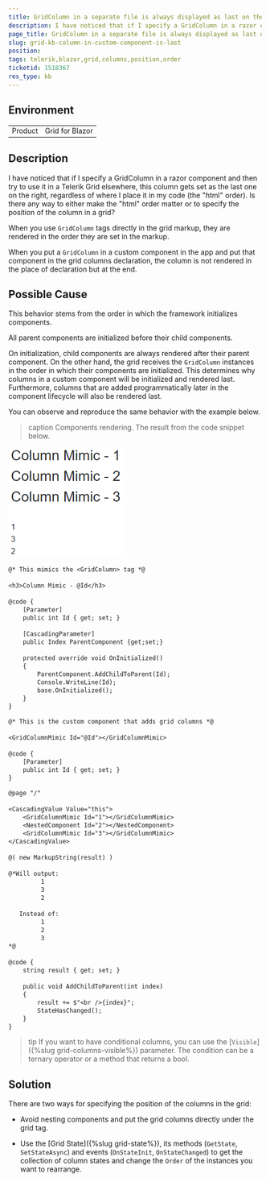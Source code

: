 ```yaml
---
title: GridColumn in a separate file is always displayed as last on the right
description: I have noticed that if I specify a GridColumn in a razor component and then try to use it in a Telerik Grid elsewhere, this column gets set as the last one on the right, regardless of where I place it in my HTML markup.
page_title: GridColumn in a separate file is always displayed as last on the right
slug: grid-kb-column-in-custom-component-is-last
position: 
tags: telerik,blazor,grid,columns,position,order
ticketid: 1518367
res_type: kb
---
```


## Environment
<table>
	<tbody>
		<tr>
			<td>Product</td>
			<td>Grid for Blazor</td>
		</tr>
	</tbody>
</table>


## Description
I have noticed that if I specify a GridColumn in a razor component and then try to use it in a Telerik Grid elsewhere, this column gets set as the last one on the right, regardless of where I place it in my code (the "html" order). Is there any way to either make the "html" order matter or to specify the position of the column in a grid?

When you use `GridColumn` tags directly in the grid markup, they are rendered in the order they are set in the markup.

When you put a `GridColumn` in a custom component in the app and put that component in the grid columns declaration, the column is not rendered in the place of declaration but at the end.


## Possible Cause

This behavior stems from the order in which the framework initializes components.

All parent components are initialized before their child components.

On initialization, child components are always rendered after their parent component. On the other hand, the grid receives the `GridColumn` instances in the order in which their components are initialized. This determines why columns in a custom component will be initialized and rendered last. Furthermore, columns that are added programmatically later in the component lifecycle will also be rendered last.

You can observe and reproduce the same behavior with the example below.

>caption Components rendering. The result from the code snippet below.

![simulate grid columns rendering order with custom components](images/grid-column-rendering-order-simulation-with-nested-components.PNG)

````GridColumnMimic.razor
@* This mimics the <GridColumn> tag *@

<h3>Column Mimic - @Id</h3>

@code {
    [Parameter]
    public int Id { get; set; }

    [CascadingParameter]
    public Index ParentComponent {get;set;}

    protected override void OnInitialized()
    {
        ParentComponent.AddChildToParent(Id);
        Console.WriteLine(Id);
        base.OnInitialized();
    }
}
````

````NestedComponent.razor
@* This is the custom component that adds grid columns *@

<GridColumnMimic Id="@Id"></GridColumnMimic>

@code {
    [Parameter]
    public int Id { get; set; }
}
````

````Index.razor
@page "/"

<CascadingValue Value="this">
    <GridColumnMimic Id="1"></GridColumnMimic>
    <NestedComponent Id="2"></NestedComponent>
    <GridColumnMimic Id="3"></GridColumnMimic>
</CascadingValue>

@( new MarkupString(result) )

@*Will output:
         1
         3
         2

   Instead of:
         1
         2
         3
*@

@code {
    string result { get; set; }

    public void AddChildToParent(int index)
    {
        result += $"<br />{index}";
        StateHasChanged();
    }
}
````

>tip If you want to have conditional columns, you can use the [`Visible`]({%slug grid-columns-visible%}) parameter. The condition can be a ternary operator or a method that returns a bool.

## Solution

There are two ways for specifying the position of the columns in the grid:

* Avoid nesting components and put the grid columns directly under the grid tag.

* Use the [Grid State]({%slug grid-state%}), its methods (`GetState`, `SetStateAsync`) and events (`OnStateInit`, `OnStateChanged`) to get the collection of column states and change the `Order` of the instances you want to rearrange.
